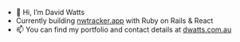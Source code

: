 - 👋 Hi, I’m David Watts
- Currently building [nwtracker.app](https://nwtracker.app) with Ruby on Rails & React 
- 📫 You can find my portfolio and contact details at [dwatts.com.au](https://www.dwatts.com.au)

<!---
daviddigital/daviddigital is a ✨ special ✨ repository because its `README.md` (this file) appears on your GitHub profile.
You can click the Preview link to take a look at your changes.
--->
